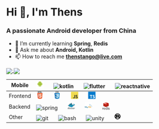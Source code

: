 
# Hi 👋, I'm Thens

### A passionate Android developer from China

<!--
**7hens/7hens** is a ✨ _special_ ✨ repository because its `README.md` (this file) appears on your GitHub profile.

Here are some ideas to get you started:

- 🔭 I’m currently working on ...
- 🌱 I’m currently learning ...
- 👯 I’m looking to collaborate on ...
- 🤔 I’m looking for help with ...
- 💬 Ask me about ...
- 📫 How to reach me: ...
- 😄 Pronouns: ...
- ⚡ Fun fact: ...

https://github.com/anuraghazra/github-readme-stats
https://rahuldkjain.github.io/gh-profile-readme-generator/
-->

- 🌱 I’m currently learning **Spring**, **Redis**
- 💬 Ask me about **Android, Kotlin**
- 📫 How to reach me **thenstango@live.com**

<!-- ### Github stats -->

<a href="https://github.com/7hens">
  <img align="center" src="https://github-readme-stats.vercel.app/api?username=7hens&count_private=true&show_icons=true&include_all_commits=true&line_height=24px&hide_rank=true" />
</a>
<a href="https://github.com/7hens">
  <img align="center" src="https://github-readme-stats.vercel.app/api/top-langs/?username=7hens&count_private=true&layout=compact&langs_count=8" />
</a>

<!-- ### Languages and Tools -->

<i></i>

| Mobile |   <img src="https://raw.githubusercontent.com/devicons/devicon/master/icons/android/android-original-wordmark.svg" alt="android" width="20" height="20"/>  &nbsp; &nbsp; &nbsp; <img src="https://www.vectorlogo.zone/logos/kotlinlang/kotlinlang-icon.svg" alt="kotlin" width="20" height="20"/>   &nbsp; &nbsp; &nbsp; <img src="https://www.vectorlogo.zone/logos/flutterio/flutterio-icon.svg" alt="flutter" width="20" height="20"/>   &nbsp; &nbsp; &nbsp;  <img src="https://reactnative.dev/img/header_logo.svg" alt="reactnative" width="20" height="20"/>               |
| ------ | -------- |
| Frontend | <img src="https://raw.githubusercontent.com/devicons/devicon/master/icons/html5/html5-original-wordmark.svg" alt="html5" width="20" height="20"/>  &nbsp; &nbsp; &nbsp; <img src="https://raw.githubusercontent.com/devicons/devicon/master/icons/css3/css3-original-wordmark.svg" alt="css3" width="20" height="20"/>  &nbsp; &nbsp; &nbsp; <img src="https://raw.githubusercontent.com/devicons/devicon/master/icons/javascript/javascript-original.svg" alt="javascript" width="20" height="20"/>  &nbsp; &nbsp; &nbsp; <img src="https://raw.githubusercontent.com/devicons/devicon/master/icons/typescript/typescript-original.svg" alt="typescript" width="20" height="20"/>                 |
| Backend | <img src="https://www.vectorlogo.zone/logos/springio/springio-icon.svg" alt="spring" width="20" height="20"/>   &nbsp; &nbsp; &nbsp; <img src="https://raw.githubusercontent.com/devicons/devicon/master/icons/docker/docker-original-wordmark.svg" alt="docker" width="20" height="20"/>  &nbsp; &nbsp;  &nbsp; <img src="https://raw.githubusercontent.com/devicons/devicon/master/icons/mysql/mysql-original-wordmark.svg" alt="mysql" width="20" height="20"/>  &nbsp; &nbsp; &nbsp; <img src="https://raw.githubusercontent.com/devicons/devicon/master/icons/redis/redis-original-wordmark.svg" alt="redis" width="20" height="20"/>        | 
| Other | <img src="https://www.vectorlogo.zone/logos/git-scm/git-scm-icon.svg" alt="git" width="20" height="20"/>  &nbsp; &nbsp; &nbsp; <img src="https://www.vectorlogo.zone/logos/gnu_bash/gnu_bash-icon.svg" alt="bash" width="20" height="20"/>  &nbsp; &nbsp; &nbsp; <img src="https://www.vectorlogo.zone/logos/unity3d/unity3d-icon.svg" alt="unity" width="20" height="20"/>   &nbsp; &nbsp; &nbsp; <img src="https://raw.githubusercontent.com/devicons/devicon/master/icons/rust/rust-plain.svg" alt="rust" width="20" height="20"/>  |

[html5]: https://raw.githubusercontent.com/devicons/devicon/master/icons/html5/html5-original-wordmark.svg
